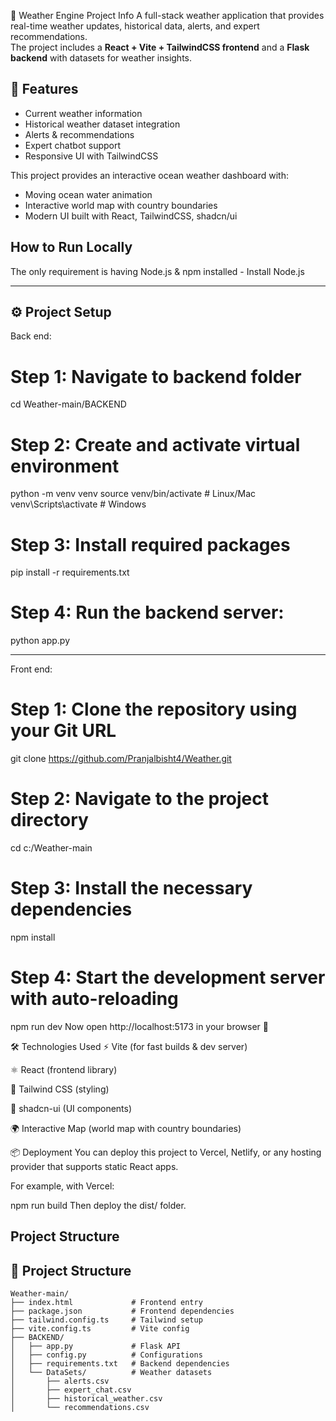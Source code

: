 🌊 Weather Engine
Project Info
A full-stack weather application that provides real-time weather updates, historical data, alerts, and expert recommendations.  
The project includes a **React + Vite + TailwindCSS frontend** and a **Flask backend** with datasets for weather insights.

## 📌 Features
- Current weather information
- Historical weather dataset integration
- Alerts & recommendations
- Expert chatbot support
- Responsive UI with TailwindCSS

 This project provides an interactive ocean weather dashboard with:
- Moving ocean water animation
- Interactive world map with country boundaries
- Modern UI built with React, TailwindCSS, shadcn/ui

## How to Run Locally
The only requirement is having Node.js & npm installed - Install Node.js

---

## ⚙️ Project Setup

Back end:

# Step 1: Navigate to backend folder
cd Weather-main/BACKEND

# Step 2: Create and activate virtual environment
python -m venv venv
source venv/bin/activate   # Linux/Mac
venv\Scripts\activate      # Windows

# Step 3: Install required packages
pip install -r requirements.txt

# Step 4: Run the backend server:
python app.py

---
Front end:

# Step 1: Clone the repository using your Git URL
git clone <https://github.com/Pranjalbisht4/Weather.git>

# Step 2: Navigate to the project directory
cd c:/Weather-main

# Step 3: Install the necessary dependencies
npm install

# Step 4: Start the development server with auto-reloading
npm run dev
Now open http://localhost:5173 in your browser 🎉

🛠️ Technologies Used
⚡ Vite (for fast builds & dev server)

⚛️ React (frontend library)

🎨 Tailwind CSS (styling)

🧩 shadcn-ui (UI components)

🌍 Interactive Map (world map with country boundaries)

📦 Deployment
You can deploy this project to Vercel, Netlify, or any hosting provider that supports static React apps.

For example, with Vercel:

npm run build
Then deploy the dist/ folder.


## Project Structure
## 📂 Project Structure

```plaintext
Weather-main/
├── index.html             # Frontend entry
├── package.json           # Frontend dependencies
├── tailwind.config.ts     # Tailwind setup
├── vite.config.ts         # Vite config
├── BACKEND/
│   ├── app.py             # Flask API
│   ├── config.py          # Configurations
│   ├── requirements.txt   # Backend dependencies
│   └── DataSets/          # Weather datasets
│       ├── alerts.csv
│       ├── expert_chat.csv
│       ├── historical_weather.csv
│       └── recommendations.csv



